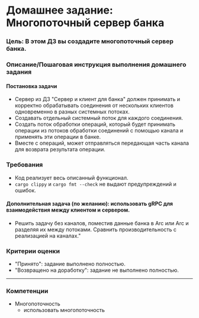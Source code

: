 # Домашнее задание: Многопоточный сервер банка

### Цель: В этом ДЗ вы создадите многопоточный сервер банка.

### Описание/Пошаговая инструкция выполнения домашнего задания

#### Постановка задачи

* Сервер из ДЗ "Сервер и клиент для банка" должен принимать и корректно обрабатывать соединения от нескольких клиентов
  одновременно в разных системных потоках.
* Создавать отдельный системный поток для каждого соединения.
* Создать поток обработки операций, который будет принимать операции из потоков обработки соединений с помощью канала и
  применять эти операции в банке.
* Вместе с операций, может отправляться передающая часть канала для возврата результата операции.

### Требования

* Код реализует весь описанный функционал.
* `cargo clippy` и `cargo fmt --check` не выдают предупреждений и ошибок.

#### Дополнительная задача (по желанию): использовать gRPC для взаимодействия между клиентом и сервером.

* Решить задачу без каналов, поместив данные банка в Arc<RwLock> или Arc<Mutex> и разделяя их между потоками. Сравнить
  производительность с реализацией на каналах."

### Критерии оценки

* "Принято": задание выполнено полностью.
* "Возвращено на доработку": задание не выполнено полностью.

---

### Компетенции

* Многопоточность
    - использовать многопоточность


